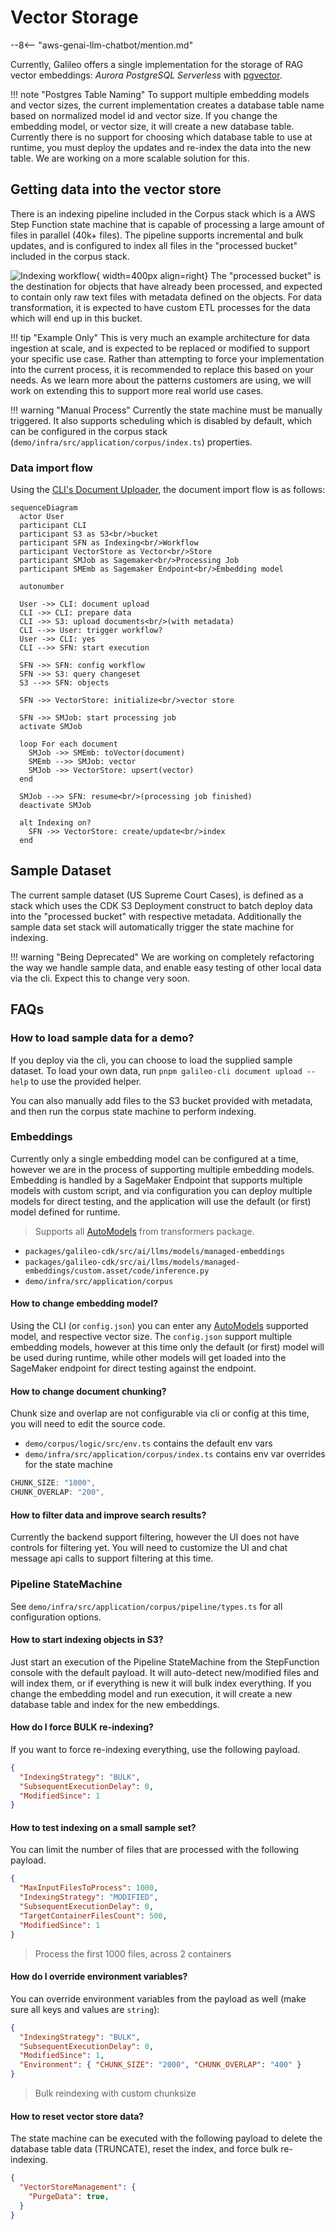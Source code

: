 # Vector Storage

--8<-- "aws-genai-llm-chatbot/mention.md"

Currently, Galileo offers a single implementation for the storage of RAG vector embeddings: *Aurora PostgreSQL Serverless* with [pgvector](https://github.com/pgvector/pgvector).

!!! note "Postgres Table Naming"
    To support multiple embedding models and vector sizes, the current implementation creates a database table name based on normalized model id and vector size. If you change the embedding model, or vector size, it will create a new database table. Currently there is no support for choosing which database table to use at runtime, you must deploy the updates and re-index the data into the new table. We are working on a more scalable solution for this.

## Getting data into the vector store

There is an indexing pipeline included in the Corpus stack which is a AWS Step Function state machine that is capable of processing a large amount of files in parallel (40k+ files). The pipeline supports incremental and bulk updates, and is configured to index all files in the "processed bucket" included in the corpus stack.

![Indexing workflow](indexing-workflow.png){ width=400px align=right}
The "processed bucket" is the destination for objects that have already been processed, and expected to contain only raw text files with metadata defined on the objects. For data transformation, it is expected to have custom ETL processes for the data which will end up in this bucket.

!!! tip "Example Only"
    This is very much an example architecture for data ingestion at scale, and is expected to be replaced or modified to support your specific use case. Rather than attempting to force your implementation into the current process, it is recommended to replace this based on your needs. As we learn more about the patterns customers are using, we will work on extending this to support more real world use cases.

!!! warning "Manual Process"
    Currently the state machine must be manually triggered. It also supports scheduling which is disabled by default, which can be configured in the corpus stack (`demo/infra/src/application/corpus/index.ts`) properties.

### Data import flow

Using the [CLI's Document Uploader](../cli/document-upload/), the document import flow is as follows:

```mermaid
sequenceDiagram
  actor User
  participant CLI
  participant S3 as S3<br/>bucket
  participant SFN as Indexing<br/>Workflow
  participant VectorStore as Vector<br/>Store
  participant SMJob as Sagemaker<br/>Processing Job
  participant SMEmb as Sagemaker Endpoint<br/>Embedding model

  autonumber

  User ->> CLI: document upload
  CLI ->> CLI: prepare data
  CLI ->> S3: upload documents<br/>(with metadata)
  CLI -->> User: trigger workflow?
  User ->> CLI: yes
  CLI -->> SFN: start execution

  SFN ->> SFN: config workflow
  SFN ->> S3: query changeset
  S3 -->> SFN: objects

  SFN ->> VectorStore: initialize<br/>vector store

  SFN ->> SMJob: start processing job
  activate SMJob

  loop For each document
    SMJob ->> SMEmb: toVector(document)
    SMEmb -->> SMJob: vector
    SMJob ->> VectorStore: upsert(vector)
  end

  SMJob -->> SFN: resume<br/>(processing job finished)
  deactivate SMJob

  alt Indexing on?
    SFN ->> VectorStore: create/update<br/>index
  end

```

## Sample Dataset

The current sample dataset (US Supreme Court Cases), is defined as a stack which uses the CDK S3 Deployment construct to batch deploy data into the "processed bucket" with respective metadata. Additionally the sample data set stack will automatically trigger the state machine for indexing.

!!! warning "Being Deprecated"
    We are working on completely refactoring the way we handle sample data, and enable easy testing of other local data via the cli. Expect this to change very soon.

## FAQs

### How to load sample data for a demo?

If you deploy via the cli, you can choose to load the supplied sample dataset. To load your own data, run `pnpm galileo-cli document upload --help` to use the provided helper.

You can also manually add files to the S3 bucket provided with metadata, and then run the corpus state machine to perform indexing.

### Embeddings

Currently only a single embedding model can be configured at a time, however we are in the process of supporting multiple embedding models. Embedding is handled by a SageMaker Endpoint that supports multiple models with custom script, and via configuration you can deploy multiple models for direct testing, and the application will use the default (or first) model defined for runtime.

> Supports all [AutoModels](https://huggingface.co/transformers/v3.0.2/model_doc/auto.html) from transformers package.

- `packages/galileo-cdk/src/ai/llms/models/managed-embeddings`
- `packages/galileo-cdk/src/ai/llms/models/managed-embeddings/custom.asset/code/inference.py`
- `demo/infra/src/application/corpus`

#### How to change embedding model?

Using the CLI (or `config.json`) you can enter any [AutoModels](https://huggingface.co/transformers/v3.0.2/model_doc/auto.html) supported model, and respective vector size. The `config.json` support multiple embedding models, however at this time only the default (or first) model will be used during runtime, while other models will get loaded into the SageMaker endpoint for direct testing against the endpoint.

#### How to change document chunking?

Chunk size and overlap are not configurable via cli or config at this time, you will need to edit the source code.

- `demo/corpus/logic/src/env.ts` contains the default env vars
- `demo/infra/src/application/corpus/index.ts` contains env var overrides for the state machine

```ts
CHUNK_SIZE: "1000",
CHUNK_OVERLAP: "200",
```

#### How to filter data and improve search results?

Currently the backend support filtering, however the UI does not have controls for filtering yet. You will need to customize the UI and chat message api calls to support filtering at this time.

### Pipeline StateMachine

See `demo/infra/src/application/corpus/pipeline/types.ts` for all configuration options.

#### How to start indexing objects in S3?

Just start an execution of the Pipeline StateMachine from the StepFunction console with the default payload. It will auto-detect new/modified files and will index them, or if everything is new it will bulk index everything. If you change the embedding model and run execution, it will create a new database table and index for the new embeddings.

#### How do I force BULK re-indexing?

If you want to force re-indexing everything, use the following payload.

```json
{
  "IndexingStrategy": "BULK",
  "SubsequentExecutionDelay": 0,
  "ModifiedSince": 1
}
```

#### How to test indexing on a small sample set?

You can limit the number of files that are processed with the following payload.

```json
{
  "MaxInputFilesToProcess": 1000,
  "IndexingStrategy": "MODIFIED",
  "SubsequentExecutionDelay": 0,
  "TargetContainerFilesCount": 500,
  "ModifiedSince": 1
}
```

> Process the first 1000 files, across 2 containers

#### How do I override environment variables?

You can override environment variables from the payload as well (make sure all keys and values are `string`):

```json
{
  "IndexingStrategy": "BULK",
  "SubsequentExecutionDelay": 0,
  "ModifiedSince": 1,
  "Environment": { "CHUNK_SIZE": "2000", "CHUNK_OVERLAP": "400" }
}
```

> Bulk reindexing with custom chunksize

#### How to reset vector store data?

The state machine can be executed with the following payload to delete the database table data (TRUNCATE), reset the index, and force bulk re-indexing.

```json
{
  "VectorStoreManagement": {
    "PurgeData": true,
  }
}
```
